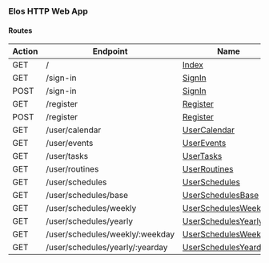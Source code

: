 ### Elos HTTP Web App

#### Routes
| Action      | Endpoint                          | Name                                                                               | Access                          |
| ----------- | --------------------------------- | ---------------------------------------------------------------------------------- | ------------------------------- |
| GET         | /                                 | [Index](/http/app/routes/index.md)                                                 | Open                            |
| GET         | /sign-in                          | [SignIn](/http/app/routes/sign-in.md#get)                                          | Open                            |
| POST        | /sign-in                          | [SignIn](/http/app/routes/sign-in.md#post)                                         | Open                            |
| GET         | /register                         | [Register](/http/app/routes/register.md#get)                                       | Open                            |
| POST        | /register                         | [Register](/http/app/routes/register.md#post)                                      | Open                            |
| GET         | /user/calendar                    | [UserCalendar](/http/app/routes/user/calendar.md)                                  | User                            |
| GET         | /user/events                      | [UserEvents](/http/app/routes/user/events.md)                                      | User                            |
| GET         | /user/tasks                       | [UserTasks](/http/app/routes/user/tasks.md)                                        | User                            |
| GET         | /user/routines                    | [UserRoutines](/http/app/routes/user/routines.md)                                  | User                            |
| GET         | /user/schedules                   | [UserSchedules](/http/app/routes/user/schedules.md)                                | User                            |
| GET         | /user/schedules/base              | [UserSchedulesBase](/http/app/routes/user/schedules/base.md)                       | User                            |
| GET         | /user/schedules/weekly            | [UserSchedulesWeekly](/http/app/routes/user/schedules/weekly.md)                   | User                            |
| GET         | /user/schedules/yearly            | [UserSchedulesYearly](/http/app/routes/user/schedules/yearly.md)                   | User                            |
| GET         | /user/schedules/weekly/:weekday   | [UserSchedulesWeekday](/http/app/routes/user/schedules/weekday.md)                 | User                            |
| GET         | /user/schedules/yearly/:yearday   | [UserSchedulesYearday](/http/app/routes/user/schedules/yearday.md)                 | User                            |
